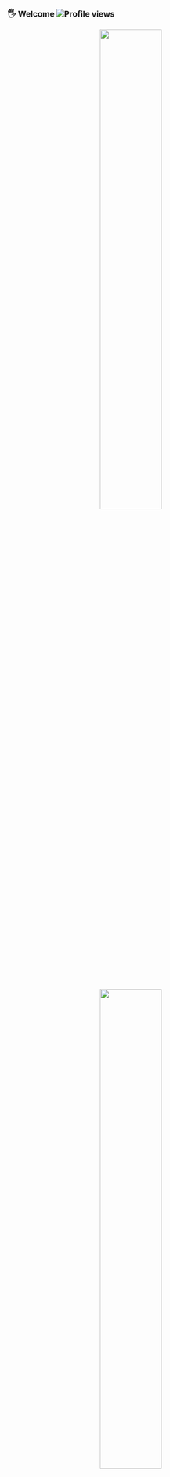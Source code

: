 ### 🖐 Welcome ![Profile views](https://komarev.com/ghpvc/?username=vlad-marlo&color=blue)

<p align="center">
  <img height="50%" width="auto" src ="https://github-readme-stats-sigma-five.vercel.app/api?username=vlad-marlo&show_icons=true&count_private=true&theme=darcula&hide_border=true&hide=issues,contribs&bg_color=00000000">
  <img height="50%" width="auto" src ="https://github-readme-stats-sigma-five.vercel.app/api/top-langs/?username=vlad-marlo&layout=compact&hide_border=true&theme=darcula&bg_color=00000000&langs_count=6&hide=jupyter%20notebook,tex,css,php">
  <br>
  <br>
  <img src ="https://github-readme-streak-stats.herokuapp.com?user=vlad-marlo&theme=darcula&hide_border=true&background=FFFFFF00">
  <br>
</p>

### 🎨 Current project
[![Readme Card](https://github-readme-stats-sigma-five.vercel.app/api/pin/?username=vlad-marlo&repo=auth-server&theme=darcula&hide_border=true)](https://github.com/vlad-marlo/Friflex)


### 👍 You can contact me:
<p align="left">
  &nbsp;
  <a href="https://t.me/vlad-marlo"><img src="https://camo.githubusercontent.com/f4b401dd7cd9b7840fd31acafd49e151a80e4c9600bf219934461b96dd98e013/68747470733a2f2f6564656e742e6769746875622e696f2f537570657254696e7949636f6e732f696d616765732f7376672f74656c656772616d2e737667" height="100"/width="100"/></a>
  &nbsp;
</p>